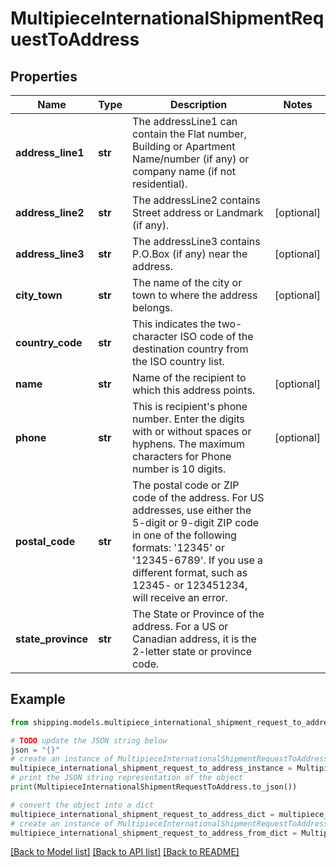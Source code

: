 # MultipieceInternationalShipmentRequestToAddress


## Properties

Name | Type | Description | Notes
------------ | ------------- | ------------- | -------------
**address_line1** | **str** | The addressLine1 can contain the Flat number, Building or Apartment Name/number (if any) or company name (if not residential). | 
**address_line2** | **str** | The addressLine2 contains Street address or Landmark (if any). | [optional] 
**address_line3** | **str** | The addressLine3 contains P.O.Box (if any) near the address. | [optional] 
**city_town** | **str** | The name of the city or town to where the address belongs. | [optional] 
**country_code** | **str** | This indicates the two-character ISO code of the destination country from the ISO country list. | 
**name** | **str** | Name of the recipient to which this address points. | [optional] 
**phone** | **str** | This is recipient&#39;s phone number. Enter the digits with or without spaces or hyphens. The maximum characters for Phone number is 10 digits.  | [optional] 
**postal_code** | **str** | The postal code or ZIP code of the address. For US addresses, use either the 5-digit or 9-digit ZIP code in one of the following formats: &#39;12345&#39; or &#39;12345-6789&#39;. If you use a different format, such as 12345- or 123451234, will receive an error. | 
**state_province** | **str** | The State or Province of the address. For a US or Canadian address, it is the 2-letter state or province code.  | 

## Example

```python
from shipping.models.multipiece_international_shipment_request_to_address import MultipieceInternationalShipmentRequestToAddress

# TODO update the JSON string below
json = "{}"
# create an instance of MultipieceInternationalShipmentRequestToAddress from a JSON string
multipiece_international_shipment_request_to_address_instance = MultipieceInternationalShipmentRequestToAddress.from_json(json)
# print the JSON string representation of the object
print(MultipieceInternationalShipmentRequestToAddress.to_json())

# convert the object into a dict
multipiece_international_shipment_request_to_address_dict = multipiece_international_shipment_request_to_address_instance.to_dict()
# create an instance of MultipieceInternationalShipmentRequestToAddress from a dict
multipiece_international_shipment_request_to_address_from_dict = MultipieceInternationalShipmentRequestToAddress.from_dict(multipiece_international_shipment_request_to_address_dict)
```
[[Back to Model list]](../README.md#documentation-for-models) [[Back to API list]](../README.md#documentation-for-api-endpoints) [[Back to README]](../README.md)


